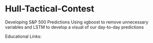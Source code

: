 # Hull-Tactical-Contest

Developing S&P 500 Predictions Using xgboost to remove unnecessary variables and LSTM to develop a visual of our day-to-day predictions

Educational Links:

